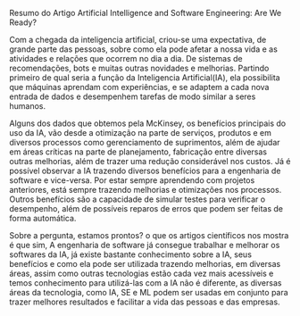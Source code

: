 Resumo do Artigo Artificial Intelligence and Software Engineering: Are We Ready?

  Com a chegada da inteligencia artificial, criou-se uma expectativa, de grande parte das pessoas, sobre como ela pode afetar a nossa vida e as atividades e relações que ocorrem no dia a dia. De sistemas de recomendações, bots e muitas outras novidades e melhorias. Partindo primeiro de qual seria a função da Inteligencia Artificial(IA), ela possibilita que máquinas aprendam com experiências, e se adaptem a cada nova entrada de dados e desempenhem tarefas de modo similar a seres humanos. 
  
  Alguns dos dados que obtemos pela McKinsey, os benefícios principais do uso da IA, vão desde a otimização na parte de serviços, produtos e em diversos processos como gerenciamento de suprimentos, além de ajudar em áreas críticas na parte de planejamento, fabricação entre diversas outras melhorias, além de trazer uma redução considerável nos custos. Já é possível observar a IA trazendo diversos benefícios para a engenharia de software e vice-versa. Por estar sempre aprendendo com projetos anteriores, está sempre trazendo melhorias e otimizações nos processos. Outros benefícios são a capacidade de simular testes para verificar o desempenho, além de possíveis reparos de erros que podem ser feitas de forma automática. 
  
  Sobre a pergunta, estamos prontos? o que os artigos científicos nos mostra é que sim, A engenharia de software já consegue trabalhar e melhorar os softwares da IA, já existe bastante conhecimento sobre a IA, seus benefícios e como ela pode ser utilizada trazendo melhorias, em diversas áreas, assim como outras tecnologias estão cada vez mais acessíveis e temos conhecimento para utilizá-las com a IA não é diferente, as diversas áreas da tecnologia, como IA, SE e ML podem ser usadas em conjunto para trazer melhores resultados e facilitar a vida das pessoas e das empresas.
